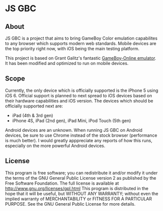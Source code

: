 JS GBC
=================

About
-----------------

JS GBC is a project that aims to bring GameBoy Color emulation capabilites to any browser which supports modern web standards. Mobile devices are the top priority right now, with iOS being the main testing platform. 

This project is based on Grant Galitz's fantastic [GameBoy-Online emulator](https://github.com/grantgalitz/GameBoy-Online). It has been modified and optimized to run on mobile devices.

Scope
-----------------

Currently, the only device which is officially supported is the iPhone 5 using iOS 6. Official support is planned to next spread to iOS devices based on their hardware capabilities and iOS version. The devices which should be officially supported next are:

*   iPad (4th & 3rd gen)
*   iPhone 4S, iPad (2nd gen), iPad Mini, iPod Touch (5th gen)

Android devices are an unknown. When running JS GBC on Android devices, be sure to use Chrome instead of the stock browser (performance is much better). I would greatly apppreciate any reports of how this runs, especially on the more powerful Android devices.

License
-----------------

This program is free software; you can redistribute it and/or modify it under the terms of the GNU General Public License version 2 as published by the Free Software Foundation. The full license is available at http://www.gnu.org/licenses/gpl.html
This program is distributed in the hope that it will be useful, but WITHOUT ANY WARRANTY; without even the implied warranty of MERCHANTABILITY or FITNESS FOR A PARTICULAR PURPOSE. See the GNU General Public License for more details.
